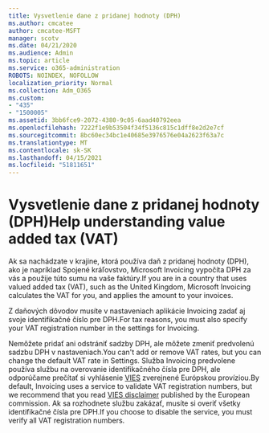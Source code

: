 ```yaml
---
title: Vysvetlenie dane z pridanej hodnoty (DPH)
ms.author: cmcatee
author: cmcatee-MSFT
manager: scotv
ms.date: 04/21/2020
ms.audience: Admin
ms.topic: article
ms.service: o365-administration
ROBOTS: NOINDEX, NOFOLLOW
localization_priority: Normal
ms.collection: Adm_O365
ms.custom:
- "435"
- "1500005"
ms.assetid: 3bb6fce9-2072-4380-9c05-6aad40792eea
ms.openlocfilehash: 7222f1e9b53504f34f5136c815c1dff8e2d2e7cf
ms.sourcegitcommit: 8bc60ec34bc1e40685e3976576e04a2623f63a7c
ms.translationtype: MT
ms.contentlocale: sk-SK
ms.lasthandoff: 04/15/2021
ms.locfileid: "51811651"
---
```

# <a name="help-understanding-value-added-tax-vat"></a><span data-ttu-id="a2abc-102">Vysvetlenie dane z pridanej hodnoty (DPH)</span><span class="sxs-lookup"><span data-stu-id="a2abc-102">Help understanding value added tax (VAT)</span></span>

<span data-ttu-id="a2abc-103">Ak sa nachádzate v krajine, ktorá používa daň z pridanej hodnoty (DPH), ako je napríklad Spojené kráľovstvo, Microsoft Invoicing vypočíta DPH za vás a použije túto sumu na vaše faktúry.</span><span class="sxs-lookup"><span data-stu-id="a2abc-103">If you are in a country that uses valued added tax (VAT), such as the United Kingdom, Microsoft Invoicing calculates the VAT for you, and applies the amount to your invoices.</span></span>
  
<span data-ttu-id="a2abc-104">Z daňových dôvodov musíte v nastaveniach aplikácie Invoicing zadať aj svoje identifikačné číslo pre DPH.</span><span class="sxs-lookup"><span data-stu-id="a2abc-104">For tax reasons, you must also specify your VAT registration number in the settings for Invoicing.</span></span>
  
<span data-ttu-id="a2abc-105">Nemôžete pridať ani odstrániť sadzby DPH, ale môžete zmeniť predvolenú sadzbu DPH v nastaveniach.</span><span class="sxs-lookup"><span data-stu-id="a2abc-105">You can't add or remove VAT rates, but you can change the default VAT rate in Settings.</span></span> <span data-ttu-id="a2abc-106">Služba Invoicing predvolene používa službu na overovanie identifikačného čísla pre DPH, ale odporúčame prečítať si vyhlásenie [VIES](https://go.microsoft.com/fwlink/?LinkID=841741) zverejnené Európskou províziou.</span><span class="sxs-lookup"><span data-stu-id="a2abc-106">By default, Invoicing uses a service to validate VAT registration numbers, but we recommend that you read [VIES disclaimer](https://go.microsoft.com/fwlink/?LinkID=841741) published by the European commission.</span></span> <span data-ttu-id="a2abc-107">Ak sa rozhodnete službu zakázať, musíte si overiť všetky identifikačné čísla pre DPH.</span><span class="sxs-lookup"><span data-stu-id="a2abc-107">If you choose to disable the service, you must verify all VAT registration numbers.</span></span>